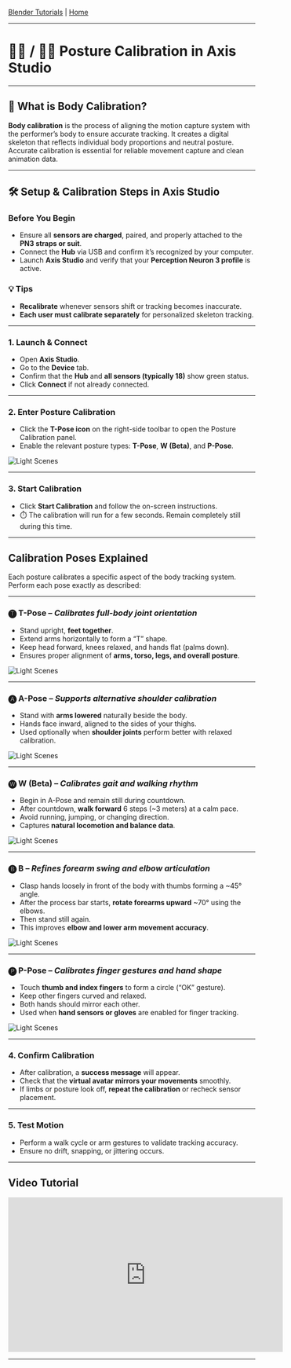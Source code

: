 [Blender Tutorials](README.md) | [Home](../../README.md)

-------------------------------------------------------------------------------

# 🧍‍♂️ / 🧍‍♀️ Posture Calibration in Axis Studio

---

## 🤔 What is Body Calibration?

**Body calibration** is the process of aligning the motion capture system with the performer’s body to ensure accurate tracking. It creates a digital skeleton that reflects individual body proportions and neutral posture. Accurate calibration is essential for reliable movement capture and clean animation data.

---

## 🛠️ Setup & Calibration Steps in Axis Studio

### Before You Begin
- Ensure all **sensors are charged**, paired, and properly attached to the **PN3 straps or suit**.
- Connect the **Hub** via USB and confirm it’s recognized by your computer.
- Launch **Axis Studio** and verify that your **Perception Neuron 3 profile** is active.

### 💡 Tips
- **Recalibrate** whenever sensors shift or tracking becomes inaccurate.
- **Each user must calibrate separately** for personalized skeleton tracking.

---

### 1. Launch & Connect
- Open **Axis Studio**.
- Go to the **Device** tab.
- Confirm that the **Hub** and **all sensors (typically 18)** show green status.
- Click **Connect** if not already connected.

---

### 2. Enter Posture Calibration
- Click the **T-Pose icon** on the right-side toolbar to open the Posture Calibration panel.
- Enable the relevant posture types: **T-Pose**, **W (Beta)**, and **P-Pose**.

![Light Scenes](images/body_callibration_1.png)

---

### 3. Start Calibration
- Click **Start Calibration** and follow the on-screen instructions.
- ⏱️ The calibration will run for a few seconds. Remain completely still during this time.

---

## Calibration Poses Explained

Each posture calibrates a specific aspect of the body tracking system. Perform each pose exactly as described:

---

### 🅣 T-Pose – *Calibrates full-body joint orientation*
- Stand upright, **feet together**.
- Extend arms horizontally to form a “T” shape.
- Keep head forward, knees relaxed, and hands flat (palms down).
- Ensures proper alignment of **arms, torso, legs, and overall posture**.

![Light Scenes](images/body_callibration_2.png)

---

### 🅐 A-Pose – *Supports alternative shoulder calibration*
- Stand with **arms lowered** naturally beside the body.
- Hands face inward, aligned to the sides of your thighs.
- Used optionally when **shoulder joints** perform better with relaxed calibration.

![Light Scenes](images/body_callibration_3.png)

---

### 🅦 W (Beta) – *Calibrates gait and walking rhythm*
- Begin in A-Pose and remain still during countdown.
- After countdown, **walk forward** 6 steps (~3 meters) at a calm pace.
- Avoid running, jumping, or changing direction.
- Captures **natural locomotion and balance data**.

![Light Scenes](images/body_callibration_4.png)

---

### 🅑 B – *Refines forearm swing and elbow articulation*
- Clasp hands loosely in front of the body with thumbs forming a ~45° angle.
- After the process bar starts, **rotate forearms upward** ~70° using the elbows.
- Then stand still again.
- This improves **elbow and lower arm movement accuracy**.

![Light Scenes](images/body_callibration_6.png)

---

### 🅟 P-Pose – *Calibrates finger gestures and hand shape*
- Touch **thumb and index fingers** to form a circle (“OK” gesture).
- Keep other fingers curved and relaxed.
- Both hands should mirror each other.
- Used when **hand sensors or gloves** are enabled for finger tracking.

![Light Scenes](images/body_callibration_7.png)

---

### 4. Confirm Calibration
- After calibration, a **success message** will appear.
- Check that the **virtual avatar mirrors your movements** smoothly.
- If limbs or posture look off, **repeat the calibration** or recheck sensor placement.

---

### 5. Test Motion
- Perform a walk cycle or arm gestures to validate tracking accuracy.
- Ensure no drift, snapping, or jittering occurs.

---

## Video Tutorial

<iframe width="560" height="315" src="https://www.youtube.com/embed/KdryfjN8pvs?si=ANNxJWdKtMohntUB" title="YouTube video player" frameborder="0" allow="accelerometer; autoplay; clipboard-write; encrypted-media; gyroscope; picture-in-picture; web-share" referrerpolicy="strict-origin-when-cross-origin" allowfullscreen></iframe>

---


